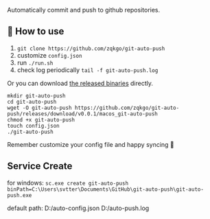 Automatically commit and push to github repositories.

## 🔨 How to use

1. `git clone https://github.com/zqkgo/git-auto-push`
2. customize `config.json`
3. run `./run.sh`
4. check log periodically `tail -f git-auto-push.log`

Or you can download [the released binaries](https://github.com/zqkgo/git-auto-push/releases) directly.

```
mkdir git-auto-push
cd git-auto-push
wget -O git-auto-push https://github.com/zqkgo/git-auto-push/releases/download/v0.0.1/macos_git-auto-push
chmod +x git-auto-push
touch config.json
./git-auto-push
```

Remember customize your config file and happy syncing 🤘

## Service Create

for windows:
`sc.exe create git-auto-push binPath=C:\Users\svtter\Documents\GitHub\git-auto-push\git-auto-push.exe`

default path:
    D:/auto-config.json
    D:/auto-push.log
